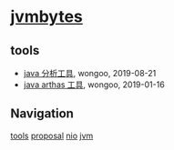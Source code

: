 # [jvmbytes](http://jvmbytes.com)

## tools
* [java 分析工具](/tools/java-tools), wongoo, 2019-08-21
* [java arthas 工具](/tools/java-tool-arthas), wongoo, 2019-01-16

## Navigation
[tools](/tools/)
[proposal](/proposal/)
[nio](/nio/)
[jvm](/jvm/)
